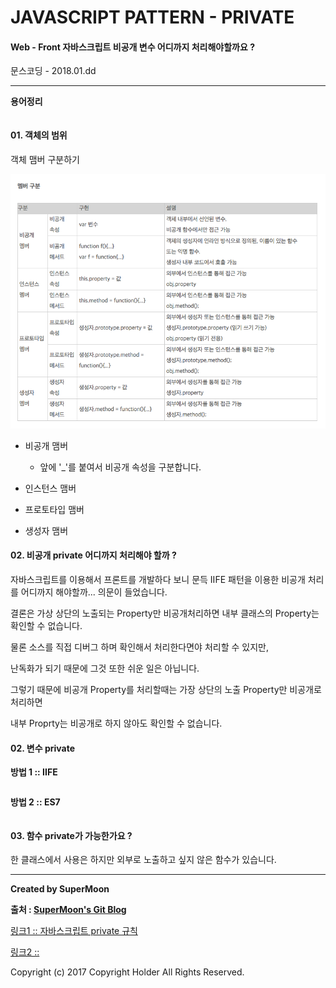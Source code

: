 # JAVASCRIPT PATTERN - PRIVATE

#### Web - Front 자바스크립트 비공개 변수 어디까지 처리해야할까요 ?

<div class="pull-right"> 문스코딩 - 2018.01.dd </div>

---

**용어정리**
```

```

#### 01. 객체의 범위

객체 맴버 구분하기

![](./img/01_jsPattern_privateRange.png)

- 비공개 맴버
    - 앞에 '\_'를 붙여서 비공개 속성을 구분합니다.

- 인스턴스 맴버

- 프로토타입 맴버

- 생성자 맴버

#### 02. 비공개 private 어디까지 처리해야 할까 ?

자바스크립트를 이용해서 프론트를 개발하다 보니 문득 IIFE 패턴을 이용한 비공개 처리를 어디까지 해야할까... 의문이 들었습니다.

결론은 가상 상단의 노출되는 Property만 비공개처리하면 내부 클래스의 Property는 확인할 수 없습니다.

물론 소스를 직접 디버그 하며 확인해서 처리한다면야 처리할 수 있지만,

난독화가 되기 때문에 그것 또한 쉬운 일은 아닙니다.

그렇기 때문에 비공개 Property를 처리할때는 가장 상단의 노출 Property만 비공개로 처리하면

내부 Proprty는 비공개로 하지 않아도 확인할 수 없습니다.

#### 02. 변수 private

**방법 1 :: IIFE**

```js

```

**방법 2 :: ES7**

```js

```

#### 03. 함수 private가 가능한가요 ?

한 클래스에서 사용은 하지만 외부로 노출하고 싶지 않은 함수가 있습니다.

---

**Created by SuperMoon**

**출처 : [SuperMoon's Git Blog](https://github.com/jm921106)**

[링크1 :: 자바스크립트 private 규칙 ](http://huns.me/development/516)

[링크2 :: ]()


Copyright (c) 2017 Copyright Holder All Rights Reserved.
